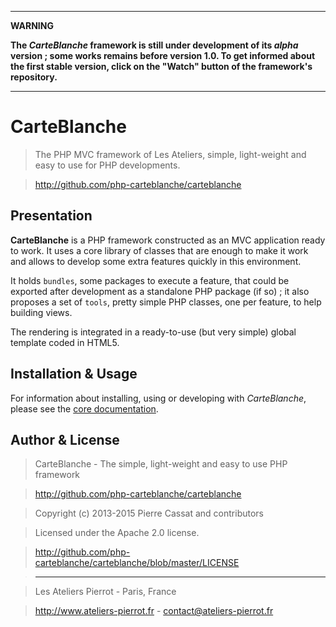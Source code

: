 ----

**WARNING**
 
**The *CarteBlanche* framework is still under development of its *alpha* version ;
some works remains before version 1.0. To get informed about the first stable version, click
on the "Watch" button of the framework's repository.**

----

CarteBlanche
============

>   The PHP MVC framework of Les Ateliers, simple, light-weight and easy to use for PHP developments.

>   <http://github.com/php-carteblanche/carteblanche>

Presentation
------------

**CarteBlanche** is a PHP framework constructed as an MVC application ready to work. It uses
a core library of classes that are enough to make it work and allows to develop some
extra features quickly in this environment.

It holds `bundles`, some packages to execute a feature, that could be exported after development
as a standalone PHP package (if so) ; it also proposes a set of `tools`, pretty simple
PHP classes, one per feature, to help building views.

The rendering is integrated in a ready-to-use (but very simple) global template coded in HTML5.


Installation & Usage
--------------------

For information about installing, using or developing with *CarteBlanche*, please see the
[core documentation](https://github.com/php-carteblanche/core/tree/master/doc).


Author & License
----------------

>    CarteBlanche - The simple, light-weight and easy to use PHP framework

>    <http://github.com/php-carteblanche/carteblanche>

>    Copyright (c) 2013-2015 Pierre Cassat and contributors

>    Licensed under the Apache 2.0 license.

>    <http://github.com/php-carteblanche/carteblanche/blob/master/LICENSE>

>    ----

>    Les Ateliers Pierrot - Paris, France

>    <http://www.ateliers-pierrot.fr> - <contact@ateliers-pierrot.fr>
